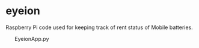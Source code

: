 # eyeion
Raspberry Pi code used for keeping track of rent status of Mobile batteries.

<ul>
  EyeionApp.py
  
</ul>
